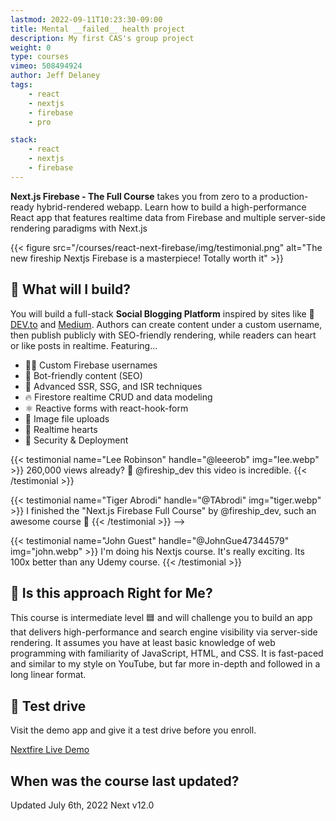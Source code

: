 ```yaml
---
lastmod: 2022-09-11T10:23:30-09:00
title: Mental __failed__ health project
description: My first CAS's group project
weight: 0
type: courses
vimeo: 508494924
author: Jeff Delaney
tags: 
    - react
    - nextjs
    - firebase
    - pro

stack: 
    - react
    - nextjs
    - firebase
---
```



**Next.js Firebase - The Full Course** takes you from zero to a production-ready hybrid-rendered webapp. Learn how to build a high-performance React app that features realtime data from Firebase and multiple server-side rendering paradigms with Next.js 

{{< figure src="/courses/react-next-firebase/img/testimonial.png" alt="The new fireship Nextjs Firebase is a masterpiece! Totally worth it"  >}}


## 🦄 What will I build?

You will build a full-stack **Social Blogging Platform** inspired by sites like 🌈 [DEV.to](https://dev.to) and [Medium](https://medium.com). Authors can create content under a custom username, then publish publicly with SEO-friendly rendering, while readers can heart or like posts in realtime. Featuring...

- 👨‍🎤 Custom Firebase usernames
- 📰 Bot-friendly content (SEO)
- 🦾 Advanced SSR, SSG, and ISR techniques
- 🔥 Firestore realtime CRUD and data modeling
- ⚛️ Reactive forms with react-hook-form
- 📂 Image file uploads
- 💞 Realtime hearts
- 🚀 Security & Deployment

<div class="row tweet-grid">
{{< testimonial name="Lee Robinson" handle="@leeerob" img="lee.webp" >}}
    260,000 views already? 🤯 @fireship_dev <span class="hi">this video is incredible</span>.
{{< /testimonial >}}

 {{< testimonial name="Tiger Abrodi" handle="@TAbrodi" img="tiger.webp" >}}
I finished the "Next.js Firebase Full Course" by @fireship_dev, <span class="hi">such an awesome course</span> 🎉
{{< /testimonial >}} -->

{{< testimonial name="John Guest" handle="@JohnGue47344579" img="john.webp" >}}
I'm doing his Nextjs course. It's really exciting. Its <span class="hi">100x better</span> than any Udemy course.
{{< /testimonial >}}
</div>


## 🤔 Is this approach Right for Me?

<div class="box box-blue">
This course is intermediate level 🟦 and will challenge you to build an app that delivers high-performance and search engine visibility via server-side rendering. It assumes you have at least basic knowledge of web programming with familiarity of JavaScript, HTML, and CSS. It is fast-paced and similar to my style on YouTube, but far more in-depth and followed in a long linear format.
</div>

## 🚀 Test drive

Visit the demo app and give it a test drive before you enroll. 

<div>
<a href="https://next.fireship.io" class="btn btn-orange">Nextfire Live Demo</a>
</div>

## When was the course last updated?

<span class="tag tag-sm tag-pro">Updated July 6th, 2022</span> <span class="tag tag-sm tag-next">Next v12.0</span>

